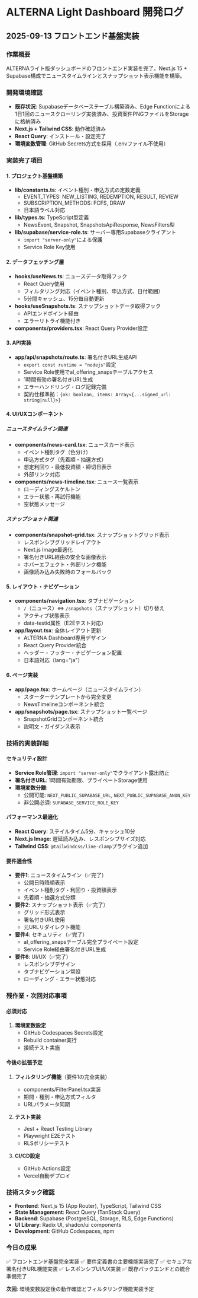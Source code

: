 # ALTERNA Light Dashboard 開発ログ

## 2025-09-13 フロントエンド基盤実装

### 作業概要
ALTERNAライト版ダッシュボードのフロントエンド実装を完了。Next.js 15 + Supabase構成でニュースタイムラインとスナップショット表示機能を構築。

### 開発環境確認
- **既存状況**: Supabaseデータベーステーブル構築済み、Edge Functionによる1日1回のニュースクローリング実装済み、投資案件PNGファイルをStorageに格納済み
- **Next.js + Tailwind CSS**: 動作確認済み
- **React Query**: インストール・設定完了
- **環境変数管理**: GitHub Secrets方式を採用（.envファイル不使用）

### 実装完了項目

#### 1. プロジェクト基盤構築
- **lib/constants.ts**: イベント種別・申込方式の定数定義
  - EVENT_TYPES: NEW_LISTING, REDEMPTION, RESULT, REVIEW
  - SUBSCRIPTION_METHODS: FCFS, DRAW
  - 日本語ラベル対応
- **lib/types.ts**: TypeScript型定義
  - NewsEvent, Snapshot, SnapshotsApiResponse, NewsFilters型
- **lib/supabase/service-role.ts**: サーバー専用Supabaseクライアント
  - `import "server-only"`による保護
  - Service Role Key使用

#### 2. データフェッチング層
- **hooks/useNews.ts**: ニュースデータ取得フック
  - React Query使用
  - フィルタリング対応（イベント種別、申込方式、日付範囲）
  - 5分間キャッシュ、15分毎自動更新
- **hooks/useSnapshots.ts**: スナップショットデータ取得フック
  - APIエンドポイント経由
  - エラーリトライ機能付き
- **components/providers.tsx**: React Query Provider設定

#### 3. API実装
- **app/api/snapshots/route.ts**: 署名付きURL生成API
  - `export const runtime = "nodejs"`設定
  - Service Role使用でal_offering_snapsテーブルアクセス
  - 1時間有効の署名付きURL生成
  - エラーハンドリング・ログ記録完備
  - 契約仕様準拠：`{ok: boolean, items: Array<{...signed_url: string|null}>}`

#### 4. UI/UXコンポーネント

##### ニュースタイムライン関連
- **components/news-card.tsx**: ニュースカード表示
  - イベント種別タグ（色分け）
  - 申込方式タグ（先着順・抽選方式）
  - 想定利回り・最低投資額・締切日表示
  - 外部リンク対応
- **components/news-timeline.tsx**: ニュース一覧表示
  - ローディングスケルトン
  - エラー状態・再試行機能
  - 空状態メッセージ

##### スナップショット関連
- **components/snapshot-grid.tsx**: スナップショットグリッド表示
  - レスポンシブグリッドレイアウト
  - Next.js Image最適化
  - 署名付きURL経由の安全な画像表示
  - ホバーエフェクト・外部リンク機能
  - 画像読み込み失敗時のフォールバック

#### 5. レイアウト・ナビゲーション
- **components/navigation.tsx**: タブナビゲーション
  - `/`（ニュース）⇔ `/snapshots`（スナップショット）切り替え
  - アクティブ状態表示
  - data-testid属性（E2Eテスト対応）
- **app/layout.tsx**: 全体レイアウト更新
  - ALTERNA Dashboard専用デザイン
  - React Query Provider統合
  - ヘッダー・フッター・ナビゲーション配置
  - 日本語対応（lang="ja"）

#### 6. ページ実装
- **app/page.tsx**: ホームページ（ニュースタイムライン）
  - スターターテンプレートから完全変更
  - NewsTimelineコンポーネント統合
- **app/snapshots/page.tsx**: スナップショット一覧ページ
  - SnapshotGridコンポーネント統合
  - 説明文・ガイダンス表示

### 技術的実装詳細

#### セキュリティ設計
- **Service Role管理**: `import "server-only"`でクライアント露出防止
- **署名付きURL**: 1時間有効期限、プライベートStorage使用
- **環境変数分離**:
  - 公開可能: `NEXT_PUBLIC_SUPABASE_URL`, `NEXT_PUBLIC_SUPABASE_ANON_KEY`
  - 非公開必須: `SUPABASE_SERVICE_ROLE_KEY`

#### パフォーマンス最適化
- **React Query**: ステイルタイム5分、キャッシュ10分
- **Next.js Image**: 遅延読み込み、レスポンシブサイズ対応
- **Tailwind CSS**: `@tailwindcss/line-clamp`プラグイン追加

#### 要件適合性
- **要件1**: ニュースタイムライン（✅完了）
  - 公開日時降順表示
  - イベント種別タグ・利回り・投資額表示
  - 先着順・抽選方式分類
- **要件2**: スナップショット表示（✅完了）
  - グリッド形式表示
  - 署名付きURL使用
  - 元URLリダイレクト機能
- **要件4**: セキュリティ（✅完了）
  - al_offering_snapsテーブル完全プライベート設定
  - Service Role経由署名付きURL生成
- **要件6**: UI/UX（✅完了）
  - レスポンシブデザイン
  - タブナビゲーション常設
  - ローディング・エラー状態対応

### 残作業・次回対応事項

#### 必須対応
1. **環境変数設定**
   - GitHub Codespaces Secrets設定
   - Rebuild container実行
   - 接続テスト実施

#### 今後の拡張予定
1. **フィルタリング機能**（要件1の完全実装）
   - components/FilterPanel.tsx実装
   - 期間・種別・申込方式フィルタ
   - URLパラメータ同期

2. **テスト実装**
   - Jest + React Testing Library
   - Playwright E2Eテスト
   - RLSポリシーテスト

3. **CI/CD設定**
   - GitHub Actions設定
   - Vercel自動デプロイ

### 技術スタック確認
- **Frontend**: Next.js 15 (App Router), TypeScript, Tailwind CSS
- **State Management**: React Query (TanStack Query)
- **Backend**: Supabase (PostgreSQL, Storage, RLS, Edge Functions)
- **UI Library**: Radix UI, shadcn/ui components
- **Development**: GitHub Codespaces, npm

### 今日の成果
✅ フロントエンド基盤完全実装
✅ 要件定義書の主要機能実装完了
✅ セキュアな署名付きURL機能実装
✅ レスポンシブUI/UX実装
✅ 既存バックエンドとの統合準備完了

**次回**: 環境変数設定後の動作確認とフィルタリング機能実装予定